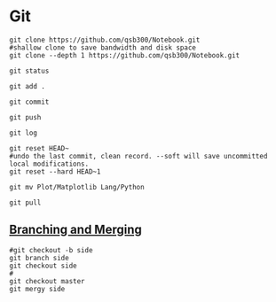 # Git

    git clone https://github.com/qsb300/Notebook.git
    #shallow clone to save bandwidth and disk space
    git clone --depth 1 https://github.com/qsb300/Notebook.git
    
    git status

    git add .

    git commit 
    
    git push

    git log

    git reset HEAD~
    #undo the last commit, clean record. --soft will save uncommitted local modifications.
    git reset --hard HEAD~1
    
    git mv Plot/Matplotlib Lang/Python

    git pull

## [Branching and Merging](http://git-scm.com/book/en/v2/Git-Branching-Basic-Branching-and-Merging)
    #git checkout -b side
    git branch side
    git checkout side
    #  
    git checkout master
    git mergy side
